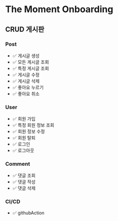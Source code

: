 # The Moment Onboarding

## CRUD 게시판

### Post

* ✅ 게시글 생성
* ✅ 모든 게시글 조회
* ✅ 특정 게시글 조회
* ✅ 게시글 수정
* ✅ 게시글 삭제
* ✅ 좋아요 누르기
* ✅ 좋아요 취소

### User
* ✅ 회원 가입
* ✅ 특정 회원 정보 조회
* ✅ 회원 정보 수정
* ✅ 회원 탈퇴
* ✅ 로그인
* ✅ 로그아웃

### Comment
* ✅ 댓글 조회
* ✅ 댓글 작성
* ✅ 댓글 삭제

### CI/CD
* ✅ githubAction
